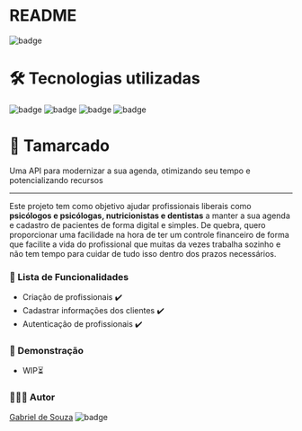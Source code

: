 # README

![badge](https://img.shields.io/badge/license-MIT-green)

# 🛠️ Tecnologias utilizadas
![badge](https://img.shields.io/badge/Node.js-43853D?style=for-the-badge&logo=node.js&logoColor=white)
![badge](https://img.shields.io/badge/TypeScript-007ACC?style=for-the-badge&logo=typescript&logoColor=white)
![badge](https://img.shields.io/badge/Express.js-404D59?style=for-the-badge)
![badge](https://img.shields.io/badge/PostgreSQL-316192?style=for-the-badge&logo=postgresql&logoColor=white)

# 📅 Tamarcado

Uma API para modernizar a sua agenda, otimizando seu tempo e potencializando recursos

---

Este projeto tem como objetivo ajudar profissionais liberais como **psicólogos e psicólogas, nutricionistas e dentistas** a manter a sua agenda e cadastro de pacientes de forma digital e simples. De quebra, quero proporcionar uma facilidade na hora de ter um controle financeiro de forma que facilite a vida do profissional que muitas da vezes trabalha sozinho e não tem tempo para cuidar de tudo isso dentro dos prazos necessários.

### 📃 Lista de Funcionalidades

- Criação de profissionais ✔️
- Cadastrar informações dos clientes ✔️
- Autenticação de profissionais ✔️

### 🎥 Demonstração

- WIP⏳

### 🧑🏻‍💻 Autor

[Gabriel de Souza](https://desouzadev.vercel.app/) ![badge](https://img.shields.io/twitter/url?url=https%3A%2F%2Ftwitter.com%2Fdesogab)
